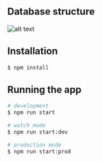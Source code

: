 ## Database structure

![alt text](https://github.com/Ultraviolence322/spotify-clone/db-structure.png)

## Installation

```bash
$ npm install
```

## Running the app

```bash
# development
$ npm run start

# watch mode
$ npm run start:dev

# production mode
$ npm run start:prod
```
